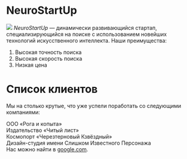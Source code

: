 # NeuroStartUp
![](https://netology-code.github.io/git-homeworks/introduction/assets/logo.png)
*NeuroStartUp* — динамически развивающийся стартап, специализирующийся на поиске с использованием новейших технологий искусственного интеллекта.
Наши преимущества:
1. Высокая точность поиска
2. Высокая скорость поиска
3. Низкая цена

# Список клиентов
Мы на столько крутые, что уже успели поработать со следующими компаниями:

ООО «Рога и копыта»<br>
Издательство «Читый лист»<br>
Космопорт «Черезтерновый Кзвёздный»<br>
Дизайн-студия имени Слишком Известного Персонажа<br>
Нас можно найти в <a href="https://google.com/" rel="nofollow">google.com</a>.

